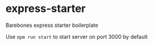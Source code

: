 # express-starter

Barebones express starter boilerplate

Use `npm run start` to start server on port 3000 by default
